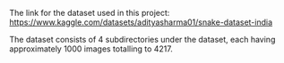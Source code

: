 The link for the dataset used in this project:  https://www.kaggle.com/datasets/adityasharma01/snake-dataset-india

The dataset consists of 4 subdirectories under the dataset, each having approximately 1000 images totalling to 4217.